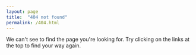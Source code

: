 ```yaml
---
layout: page
title:  "404 not found"
permalink: /404.html
---
```


We can't see to find the page you're looking for. Try clicking on the links
at the top to find your way again.
